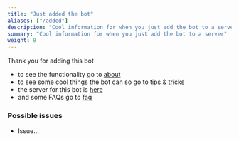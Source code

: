 ```yaml
---
title: "Just added the bot"
aliases: ["/added"]
description: "Cool information for when you just add the bot to a server"
summary: "Cool information for when you just add the bot to a server"
weight: 9
---
```

Thank you for adding this bot

* to see the functionality go to [about](../about)
* to see some cool things the bot can so go to [tips & tricks](../tips-tricks)
* the server for this bot is [here](https://discord.gg/34sQduaUh2)
* and some FAQs go to [faq](../faq)

### Possible issues
- Issue...
